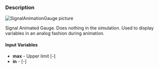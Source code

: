 ### Description
![SignalAnimationGauge picture](gauge.svg)

Signal Animated Gauge. Does nothing in the simulation. Used to display variables in an analog fashion during animation.

#### Input Variables
* **max** - Upper limit [-]
* **in** -  [-]



